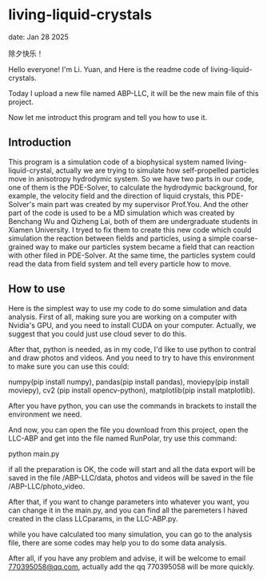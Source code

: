 # living-liquid-crystals
date: Jan 28 2025 

除夕快乐！

Hello everyone! I'm Li. Yuan, and Here is the readme code of living-liquid-crystals.

Today I upload a new file named ABP-LLC, it will be the new main file of this project.

Now let me introduct this program and tell you how to use it.

## Introduction

This program is a simulation code of a biophysical system named living-liquid-crystal, actually we are trying to simulate how self-propelled particles move in anisotropy hydrodymic system. 
So we have two parts in our code, one of them is the PDE-Solver, to calculate the hydrodymic background, for example, the velocity field and the direction of liquid crystals, this PDE-Solver's main part was created by my supervisor Prof.You. And the other part of the code is used to be a MD simulation which was created by Benchang Wu and Qizheng Lai, both of them are undergraduate students in Xiamen University. I tryed to fix them to create this new code which could simulation the reaction between fields and particles, using a simple coarse-grained way to make our particles system became a field that can reaction with other filed in PDE-Solver. At the same time, the particles system could read the data from field system and tell every particle how to move. 

## How to use

Here is the simplest way to use my code to do some simulation and data analysis.
First of all, making sure you are working on a computer with Nvidia's GPU, and you need to install CUDA on your computer. Actually, we suggest that you could just use cloud sever to do this.

After that, python is needed, as in my code, I'd like to use python to contral and draw photos and videos. And you need to try to have this environment to make sure you can use this could:

numpy(pip install numpy), pandas(pip install pandas), moviepy(pip install moviepy), cv2 (pip install opencv-python), matplotlib(pip install matplotlib).

After you have python, you can use the commands in brackets to install the environment we need.

And now, you can open the file you download from this project, open the LLC-ABP and get into the file named RunPolar, try use this command:

python main.py

if all the preparation is OK, the code will start and all the data export will be saved in the file /ABP-LLC/data, photos and videos will be saved in the file /ABP-LLC/photo_video.

After that, if you want to change parameters into whatever you want, you can change it in the main.py, and you can find all the paremeters I haved created in the class LLCparams, in the LLC-ABP.py.

while you have calculated too many simulation, you can go to the analysis file, there are some codes may help you to do some data analysis.

After all, if you have any problem and advise, it will be welcome to email 770395058@qq.com, actually add the qq 770395058 will be more quickly.

	
